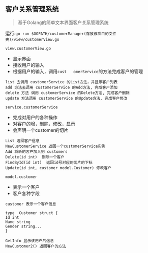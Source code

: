 ## 客户关系管理系统

> 基于Golang的简单文本界面客户关系管理系统

运行:`go run $GOPATH/customerManager(存放该项目的文件夹)/view/customerView.go`


`view.customerView.go`
- 显示界面
- 接收用户的输入
- 根据用户的输入，调用`cust   omerService`的方法完成客户的管理
```
list 去调用 customerService 的List方法，并显示客户列表
add 方法去调用 customerService 的Add方法, 完成客户添加
delete 方法 调用 customerService 的Delete方法, 完成客户删除
update 方法调用 customerService 的Update方法, 完成客户修改
```

`service.customerService`
- 完成对用户的各种操作
- 对客户的增，删除，修改，显示
- 会声明一个customer的切片
```
List 返回客户信息
NewCustomerService 返回一个customerService实例
Add 将新的客户加入到 customers 
Delete(id int)  删除一个客户
FindById(id int)  返回id号对应的切片的下标
Update(id int, customer model.Customer) 修改客户
```

`model.customer` 
- 表示一个客户
- 客户各种字段
```
customer 表示一个客户信息

type  Customer struct {
Id int
Name string
Gender string...
}

GetInfo 显示该用户的信息
NewCustomer2() 返回客户的方法
```
